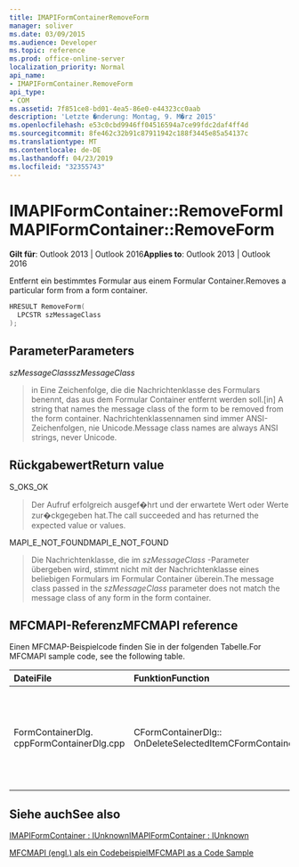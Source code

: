 ```yaml
---
title: IMAPIFormContainerRemoveForm
manager: soliver
ms.date: 03/09/2015
ms.audience: Developer
ms.topic: reference
ms.prod: office-online-server
localization_priority: Normal
api_name:
- IMAPIFormContainer.RemoveForm
api_type:
- COM
ms.assetid: 7f851ce8-bd01-4ea5-86e0-e44323cc0aab
description: 'Letzte �nderung: Montag, 9. M�rz 2015'
ms.openlocfilehash: e53c0cbd9946ff04516594a7ce99fdc2daf4ff4d
ms.sourcegitcommit: 8fe462c32b91c87911942c188f3445e85a54137c
ms.translationtype: MT
ms.contentlocale: de-DE
ms.lasthandoff: 04/23/2019
ms.locfileid: "32355743"
---
```

# <a name="imapiformcontainerremoveform"></a><span data-ttu-id="a3572-103">IMAPIFormContainer::RemoveForm</span><span class="sxs-lookup"><span data-stu-id="a3572-103">IMAPIFormContainer::RemoveForm</span></span>

  
  
<span data-ttu-id="a3572-104">**Gilt für**: Outlook 2013 | Outlook 2016</span><span class="sxs-lookup"><span data-stu-id="a3572-104">**Applies to**: Outlook 2013 | Outlook 2016</span></span> 
  
<span data-ttu-id="a3572-105">Entfernt ein bestimmtes Formular aus einem Formular Container.</span><span class="sxs-lookup"><span data-stu-id="a3572-105">Removes a particular form from a form container.</span></span>
  
```cpp
HRESULT RemoveForm(
  LPCSTR szMessageClass
);
```

## <a name="parameters"></a><span data-ttu-id="a3572-106">Parameter</span><span class="sxs-lookup"><span data-stu-id="a3572-106">Parameters</span></span>

 <span data-ttu-id="a3572-107">_szMessageClass_</span><span class="sxs-lookup"><span data-stu-id="a3572-107">_szMessageClass_</span></span>
  
> <span data-ttu-id="a3572-108">in Eine Zeichenfolge, die die Nachrichtenklasse des Formulars benennt, das aus dem Formular Container entfernt werden soll.</span><span class="sxs-lookup"><span data-stu-id="a3572-108">[in] A string that names the message class of the form to be removed from the form container.</span></span> <span data-ttu-id="a3572-109">Nachrichtenklassennamen sind immer ANSI-Zeichenfolgen, nie Unicode.</span><span class="sxs-lookup"><span data-stu-id="a3572-109">Message class names are always ANSI strings, never Unicode.</span></span>
    
## <a name="return-value"></a><span data-ttu-id="a3572-110">Rückgabewert</span><span class="sxs-lookup"><span data-stu-id="a3572-110">Return value</span></span>

<span data-ttu-id="a3572-111">S_OK</span><span class="sxs-lookup"><span data-stu-id="a3572-111">S_OK</span></span> 
  
> <span data-ttu-id="a3572-112">Der Aufruf erfolgreich ausgef�hrt und der erwartete Wert oder Werte zur�ckgegeben hat.</span><span class="sxs-lookup"><span data-stu-id="a3572-112">The call succeeded and has returned the expected value or values.</span></span>
    
<span data-ttu-id="a3572-113">MAPI_E_NOT_FOUND</span><span class="sxs-lookup"><span data-stu-id="a3572-113">MAPI_E_NOT_FOUND</span></span> 
  
> <span data-ttu-id="a3572-114">Die Nachrichtenklasse, die im _szMessageClass_ -Parameter übergeben wird, stimmt nicht mit der Nachrichtenklasse eines beliebigen Formulars im Formular Container überein.</span><span class="sxs-lookup"><span data-stu-id="a3572-114">The message class passed in the  _szMessageClass_ parameter does not match the message class of any form in the form container.</span></span> 
    
## <a name="mfcmapi-reference"></a><span data-ttu-id="a3572-115">MFCMAPI-Referenz</span><span class="sxs-lookup"><span data-stu-id="a3572-115">MFCMAPI reference</span></span>

<span data-ttu-id="a3572-116">Einen MFCMAP-Beispielcode finden Sie in der folgenden Tabelle.</span><span class="sxs-lookup"><span data-stu-id="a3572-116">For MFCMAPI sample code, see the following table.</span></span>
  
|<span data-ttu-id="a3572-117">**Datei**</span><span class="sxs-lookup"><span data-stu-id="a3572-117">**File**</span></span>|<span data-ttu-id="a3572-118">**Funktion**</span><span class="sxs-lookup"><span data-stu-id="a3572-118">**Function**</span></span>|<span data-ttu-id="a3572-119">**Comment**</span><span class="sxs-lookup"><span data-stu-id="a3572-119">**Comment**</span></span>|
|:-----|:-----|:-----|
|<span data-ttu-id="a3572-120">FormContainerDlg. cpp</span><span class="sxs-lookup"><span data-stu-id="a3572-120">FormContainerDlg.cpp</span></span>  <br/> |<span data-ttu-id="a3572-121">CFormContainerDlg:: OnDeleteSelectedItem</span><span class="sxs-lookup"><span data-stu-id="a3572-121">CFormContainerDlg::OnDeleteSelectedItem</span></span>  <br/> |<span data-ttu-id="a3572-122">MFCMAPI verwendet die **IMAPIFormContainer:: RemoveForm** -Methode, um ein Formular aus einem Formular Container zu löschen.</span><span class="sxs-lookup"><span data-stu-id="a3572-122">MFCMAPI uses the **IMAPIFormContainer::RemoveForm** method to delete a form from a form container.</span></span>  <br/> |
   
## <a name="see-also"></a><span data-ttu-id="a3572-123">Siehe auch</span><span class="sxs-lookup"><span data-stu-id="a3572-123">See also</span></span>



[<span data-ttu-id="a3572-124">IMAPIFormContainer : IUnknown</span><span class="sxs-lookup"><span data-stu-id="a3572-124">IMAPIFormContainer : IUnknown</span></span>](imapiformcontaineriunknown.md)


[<span data-ttu-id="a3572-125">MFCMAPI (engl.) als ein Codebeispiel</span><span class="sxs-lookup"><span data-stu-id="a3572-125">MFCMAPI as a Code Sample</span></span>](mfcmapi-as-a-code-sample.md)

